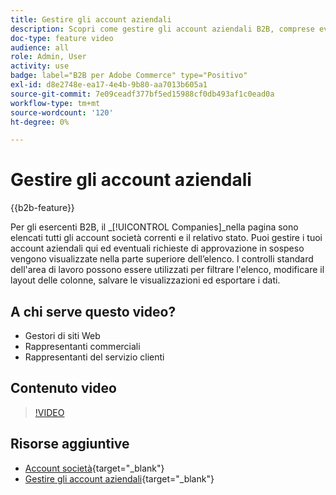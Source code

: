 ```yaml
---
title: Gestire gli account aziendali
description: Scopri come gestire gli account aziendali B2B, comprese eventuali richieste di approvazione in sospeso.
doc-type: feature video
audience: all
role: Admin, User
activity: use
badge: label="B2B per Adobe Commerce" type="Positivo"
exl-id: d8e2748e-ea17-4e4b-9b80-aa7013b605a1
source-git-commit: 7e09ceadf377bf5ed15988cf0db493af1c0ead0a
workflow-type: tm+mt
source-wordcount: '120'
ht-degree: 0%

---
```


# Gestire gli account aziendali

{{b2b-feature}}

Per gli esercenti B2B, il _[!UICONTROL Companies]_nella pagina sono elencati tutti gli account società correnti e il relativo stato. Puoi gestire i tuoi account aziendali qui ed eventuali richieste di approvazione in sospeso vengono visualizzate nella parte superiore dell’elenco. I controlli standard dell&#39;area di lavoro possono essere utilizzati per filtrare l&#39;elenco, modificare il layout delle colonne, salvare le visualizzazioni ed esportare i dati.

## A chi serve questo video?

- Gestori di siti Web
- Rappresentanti commerciali
- Rappresentanti del servizio clienti

## Contenuto video

>[!VIDEO](https://video.tv.adobe.com/v/344447?quality=12&learn=on)

## Risorse aggiuntive

- [Account società](https://experienceleague.adobe.com/docs/commerce-admin/b2b/companies/account-companies.html){target="_blank"}
- [Gestire gli account aziendali](https://experienceleague.adobe.com/docs/commerce-admin/b2b/companies/account-company-manage.html){target="_blank"}
